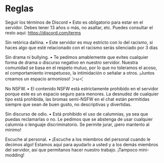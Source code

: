 # Reglas

Seguir los términos de Discord
• Esto es obligatorio para estar en el servidor. Debes tener 13 años o más, no asaltar, etc. Puedes consultar el resto aquí: https://discord.com/terms

Sin retórica dañina.
• Este servidor es muy estricto con lo del racismo, si haces algo que esté relacionado con el racismo serás silenciado por 3 días

Sin drama ni bullying.
• Te pedimos amablemente que evites cualquier forma de drama o discurso negativo en nuestro servidor. Nuestra comunidad se basa en el respeto mutuo, por lo que no toleramos el acoso, el comportamiento irrespetuoso, la intimidación o señalar a otros. ¡Juntos creamos un espacio armonioso! ＞ω＜

No NSFW.
• El contenido NSFW está estrictamente prohibido en el servidor porque este es un espacio seguro para menores. La desnudez de cualquier tipo está prohibida, las bromas semi-NSFW en el chat están permitidas siempre que sean de buen gusto, no descriptivas y divertidas.

Sin discurso de odio.
• Está prohibido el uso de calumnias, ya sea que puedas reclamarlas o no. Le pedimos que se abstenga de usar cualquier calumnia o lenguaje discriminatorio. Se permite jurar, ¡pero mantenlo al mínimo!

Escuche al personal.
• ¡Escuche a los miembros del personal cuando le decimos algo! Estamos aquí para ayudarlo a usted y a los demás miembros del servidor, así que permítanos hacer nuestro trabajo. ¡Tampoco mini-modding!

